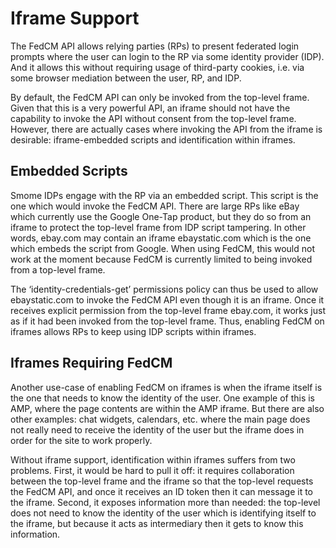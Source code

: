 # Iframe Support

The FedCM API allows relying parties (RPs) to present federated login prompts where the user can login to the RP via some identity provider (IDP).
And it allows this without requiring usage of third-party cookies, i.e. via some browser mediation between the user, RP, and IDP.

By default, the FedCM API can only be invoked from the top-level frame. Given that this is a very powerful API, an iframe should not have the
capability to invoke the API without consent from the top-level frame. However, there are actually cases where invoking the API from the iframe is
desirable: iframe-embedded scripts and identification within iframes.

## Embedded Scripts

Smome IDPs engage with the RP via an embedded script. This script is the one which would invoke the FedCM API. There are large RPs like
eBay which currently use the Google One-Tap product, but they do so from an iframe to protect the top-level frame from IDP script tampering. In other
words, ebay.com may contain an iframe ebaystatic.com which is the one which embeds the script from Google. When using FedCM, this would not work at
the moment because FedCM is currently limited to being invoked from a top-level frame.

The ‘identity-credentials-get’ permissions policy can thus be used to allow ebaystatic.com to invoke the FedCM API even though it is an iframe. Once
it receives explicit permission from the top-level frame ebay.com, it works just as if it had been invoked from the top-level frame. Thus, enabling
FedCM on iframes allows RPs to keep using IDP scripts within iframes.

## Iframes Requiring FedCM

Another use-case of enabling FedCM on iframes is when the iframe itself is the one that needs to know the identity of the user. One example of this
is AMP, where the page contents are within the AMP iframe. But there are also other examples: chat widgets, calendars, etc. where the main page does
not really need to receive the identity of the user but the iframe does in order for the site to work properly.

Without iframe support, identification within iframes suffers from two problems. First, it would be hard to pull it off: it requires collaboration
between the top-level frame and the iframe so that the top-level requests the FedCM API, and once it receives an ID token then it can message it to
the iframe. Second, it exposes information more than needed: the top-level does not need to know the identity of the user which is identifying itself
to the iframe, but because it acts as intermediary then it gets to know this information.
